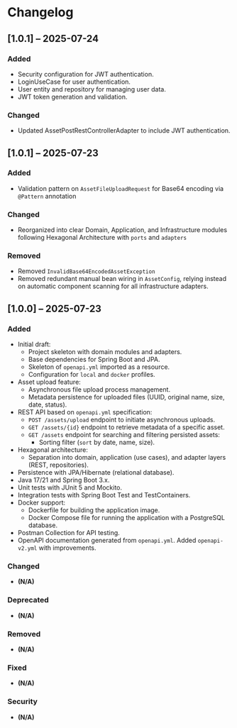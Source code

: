 # Changelog
## [1.0.1] – 2025-07-24
### Added
- Security configuration for JWT authentication.
- LoginUseCase for user authentication.
- User entity and repository for managing user data.
- JWT token generation and validation.
### Changed
- Updated AssetPostRestControllerAdapter to include JWT authentication.

## [1.0.1] – 2025-07-23
### Added
- Validation pattern on `AssetFileUploadRequest` for Base64 encoding via `@Pattern` annotation
### Changed
- Reorganized into clear Domain, Application, and Infrastructure modules following Hexagonal Architecture with `ports` and `adapters`
### Removed
- Removed `InvalidBase64EncodedAssetException`
- Removed redundant manual bean wiring in `AssetConfig`, relying instead on automatic component scanning for all infrastructure adapters.

## [1.0.0] – 2025-07-23
### Added
- Initial draft:
    - Project skeleton with domain modules and adapters.
    - Base dependencies for Spring Boot and JPA.
    - Skeleton of `openapi.yml` imported as a resource.
    - Configuration for `local` and `docker` profiles.
- Asset upload feature:
    - Asynchronous file upload process management.
    - Metadata persistence for uploaded files (UUID, original name, size, date, status).
- REST API based on `openapi.yml` specification:
    - `POST /assets/upload` endpoint to initiate asynchronous uploads.
    - `GET /assets/{id}` endpoint to retrieve metadata of a specific asset.
    - `GET /assets` endpoint for searching and filtering persisted assets:
        - Sorting filter (`sort` by date, name, size).
- Hexagonal architecture:
    - Separation into domain, application (use cases), and adapter layers (REST, repositories).
- Persistence with JPA/Hibernate (relational database).
- Java 17/21 and Spring Boot 3.x.
- Unit tests with JUnit 5 and Mockito.
- Integration tests with Spring Boot Test and TestContainers.
- Docker support:
    - Dockerfile for building the application image.
    - Docker Compose file for running the application with a PostgreSQL database.
- Postman Collection for API testing.
- OpenAPI documentation generated from `openapi.yml`. Added `openapi-v2.yml` with improvements.

### Changed
- **(N/A)**

### Deprecated
- **(N/A)**

### Removed
- **(N/A)**

### Fixed
- **(N/A)**

### Security
- **(N/A)**